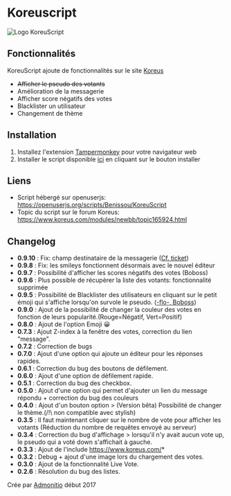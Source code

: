 # Koreuscript

![Logo KoreuScript](https://k.img.mu/fohzr4.png)

## Fonctionnalités
KoreuScript ajoute de fonctionnalités sur le site [Koreus](https://koreus.com)

 * ~~Afficher le pseudo des votants~~
 * Amélioration de la messagerie
 * Afficher score négatifs des votes
 * Blacklister un utilisateur
 * Changement de thème
 
## Installation

 1. Installez l'extension [Tampermonkey](https://tampermonkey.net) pour votre navigateur web
 2. Installer le script disponible [ici](https://openuserjs.org/scripts/Benissou/KoreuScript) en cliquant sur le bouton installer

## Liens

 * Script hébergé sur openuserjs: https://openuserjs.org/scripts/Benissou/KoreuScript
 * Topic du script sur le forum Koreus: https://www.koreus.com/modules/newbb/topic165924.html

## Changelog
 - **0.9.10** : Fix: champ destinataire de la messagerie ([Cf. ticket](https://www.koreus.com/modules/newbb/topic187711.html))
 - **0.9.8** : Fix: les smileys fonctionnent désormais avec le nouvel éditeur
 - **0.9.7** : Possibilité d'afficher les scores négatifs des votes (Boboss)
 - **0.9.6** : Plus possible de récupèrer la liste des votants: fonctionnalité supprimée
 - **0.9.5** : Possibilité de Blacklister des utilisateurs en cliquant sur le petit émoji qui s'affiche lorsqu'on survole le pseudo. ([-flo-, Boboss](https://github.com/Boboss74/KoreuScript/pull/1))
 - **0.9.0** : Ajout de la possibilité de changer la couleur des votes en fonction de leurs popularité.(Rouge=Négatif, Vert=Positif)
 - **0.8.0** : Ajout de l'option Emoji 😀
 - **0.7.3** : Ajout Z-index à la fenêtre des votes, correction du lien "message".
 - **0.7.2** : Correction de bugs
 - **0.7.0** : Ajout d'une option qui ajoute un éditeur pour les réponses rapides.
 - **0.6.1** : Correction du bug des boutons de défilement.
 - **0.6.0** : Ajout d'une option de défilement rapide.
 - **0.5.1** : Correction du bug des checkbox.
 - **0.5.0** : Ajout d'une option qui permet d'ajouter un lien du message répondu + correction du bug des couleurs
 - **0.4.0** : Ajout d'un bouton option > (Version bêta) Possibilité de changer le thème.(/!\ non compatible avec stylish)
 - **0.3.5** : Il faut maintenant cliquer sur le nombre de vote pour afficher les votants (Réduction du nombre de requêtes envoyé au serveur)
 - **0.3.4** : Correction du bug d'affichage > lorsqu'il n'y avait aucun vote up, le pseudo qui a voté down s'affichait à gauche.
 - **0.3.3** : Ajout de l'include https://www.koreus.com/*
 - **0.3.2** : Debug + ajout d'une image lors du chargement des votes.
 - **0.3.0** : Ajout de la fonctionnalité Live Vote.
 - **0.2.6** : Résolution du bug des listes.

Crée par [Admonitio](https://www.koreus.com/membre/admonitio) début 2017
